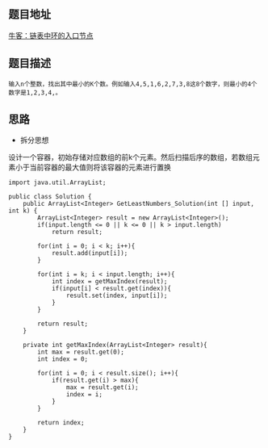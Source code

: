 ## 题目地址
[牛客：链表中环的入口节点](https://www.nowcoder.com/practice/6a296eb82cf844ca8539b57c23e6e9bf?tpId=13&tqId=11182&tPage=2&rp=2&ru=%2Fta%2Fcoding-interviews&qru=%2Fta%2Fcoding-interviews%2Fquestion-ranking)

## 题目描述
```
输入n个整数，找出其中最小的K个数。例如输入4,5,1,6,2,7,3,8这8个数字，则最小的4个数字是1,2,3,4,。
```

## 思路

- 拆分思想

设计一个容器，初始存储对应数组的前k个元素。然后扫描后序的数组，若数组元素小于当前容器的最大值则将该容器的元素进行置换

```
import java.util.ArrayList;

public class Solution {
    public ArrayList<Integer> GetLeastNumbers_Solution(int [] input, int k) {
        ArrayList<Integer> result = new ArrayList<Integer>();
        if(input.length <= 0 || k <= 0 || k > input.length)
            return result;
        
        for(int i = 0; i < k; i++){
            result.add(input[i]);
        }
        
        for(int i = k; i < input.length; i++){
            int index = getMaxIndex(result);
            if(input[i] < result.get(index)){
                result.set(index, input[i]);
            }
        }
        
        return result;
    }
    
    private int getMaxIndex(ArrayList<Integer> result){
        int max = result.get(0);
        int index = 0;
        
        for(int i = 0; i < result.size(); i++){
            if(result.get(i) > max){
                max = result.get(i);
                index = i;
            }
        }
        
        return index;
    }
}
```
